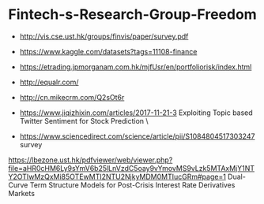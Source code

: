 # Fintech-s-Research-Group-Freedom
- http://vis.cse.ust.hk/groups/finvis/paper/survey.pdf <bar>
- https://www.kaggle.com/datasets?tags=11108-finance  <bar>
- https://etrading.jpmorganam.com.hk/mjfUsr/en/portfoliorisk/index.html
 - http://equalr.com/ 
  - http://cn.mikecrm.com/Q2sOt6r <bar>
 
 - https://www.jiqizhixin.com/articles/2017-11-21-3
 Exploiting Topic based Twitter Sentiment for Stock Prediction \
 
- https://www.sciencedirect.com/science/article/pii/S1084804517303247 survey   


https://lbezone.ust.hk/pdfviewer/web/viewer.php?file=aHR0cHM6Ly9sYmV6b25lLnVzdC5oay9vYmovMS9vLzk5MTAxMjY1NTY2OTIwMzQxMi85OTEwMTI2NTU2NjkyMDM0MTIucGRm#page=1  Dual-Curve Term Structure Models for Post-Crisis Interest Rate Derivatives Markets      




